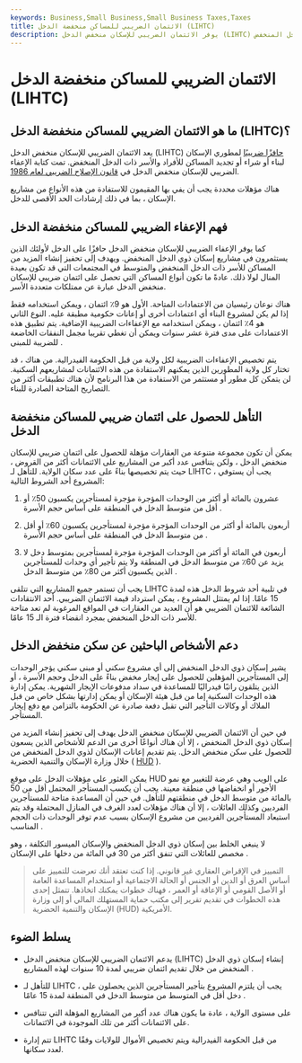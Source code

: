 ```yaml
---
keywords: Business,Small Business,Small Business Taxes,Taxes
title: الائتمان الضريبي للمساكن منخفضة الدخل (LIHTC)
description: يوفر الائتمان الضريبي للإسكان منخفض الدخل (LIHTC) حافزًا لمطوري المنازل لبناء وشراء وتجديد المساكن لدافعي الضرائب ذوي الدخل المنخفض.
---
```


# الائتمان الضريبي للمساكن منخفضة الدخل (LIHTC)
## ما هو الائتمان الضريبي للمساكن منخفضة الدخل (LIHTC)؟

يعد الائتمان الضريبي للإسكان منخفض الدخل (LIHTC) [حافزًا ضريبيًا](/taxcredit) لمطوري الإسكان لبناء أو شراء أو تجديد المساكن للأفراد والأسر ذات الدخل المنخفض. تمت كتابة الإعفاء الضريبي للإسكان منخفض الدخل في [قانون الإصلاح الضريبي لعام 1986](/taxreformact1986).

هناك مؤهلات محددة يجب أن يفي بها المقيمون للاستفادة من هذه الأنواع من مشاريع الإسكان ، بما في ذلك إرشادات الحد الأقصى للدخل.

## فهم الإعفاء الضريبي للمساكن منخفضة الدخل

كما يوفر الإعفاء الضريبي للإسكان منخفض الدخل حافزًا على الدخل لأولئك الذين يستثمرون في مشاريع إسكان ذوي الدخل المنخفض. ويهدف إلى تحفيز إنشاء المزيد من المساكن للأسر ذات الدخل المنخفض والمتوسط في المجتمعات التي قد تكون بعيدة المنال لولا ذلك. عادةً ما تكون أنواع المساكن التي تحصل على ائتمان ضريبي للإسكان منخفض الدخل عبارة عن ممتلكات متعددة الأسر.

هناك نوعان رئيسيان من الاعتمادات المتاحة. الأول هو 9٪ ائتمان ، ويمكن استخدامه فقط إذا لم يكن لمشروع البناء أي اعتمادات أخرى أو إعانات حكومية مطبقة عليه. النوع الثاني هو 4٪ ائتمان ، ويمكن استخدامه مع الإعفاءات الضريبية الإضافية. يتم تطبيق هذه الاعتمادات على مدى فترة عشر سنوات ويمكن أن تغطي تقريبا مجمل النفقات الخاضعة للضريبة للمبنى .

يتم تخصيص الإعفاءات الضريبية لكل ولاية من قبل الحكومة الفيدرالية. من هناك ، قد تختار كل ولاية المطورين الذين يمكنهم الاستفادة من هذه الائتمانات لمشاريعهم السكنية. لن يتمكن كل مطور أو مستثمر من الاستفادة من هذا البرنامج لأن هناك تطبيقات أكثر من التصاريح المتاحة الصادرة للبناء.

## التأهل للحصول على ائتمان ضريبي للمساكن منخفضة الدخل

يمكن أن تكون مجموعة متنوعة من العقارات مؤهلة للحصول على ائتمان ضريبي للإسكان منخفض الدخل ، ولكن يتنافس عدد أكبر من المشاريع على الائتمانات أكثر من القروض ، حيث يتم تخصيصها بناءً على عدد سكان الولاية. للتأهل لـ LIHTC ، يجب أن يستوفي المشروع أحد الشروط التالية:

1. عشرون بالمائة أو أكثر من الوحدات المؤجرة مؤجرة لمستأجرين يكسبون 50٪ أو أقل من متوسط الدخل في المنطقة على أساس حجم الأسرة .

1. أربعون بالمائة أو أكثر من الوحدات المؤجرة مؤجرة لمستأجرين يكسبون 60٪ أو أقل من متوسط الدخل في المنطقة على أساس حجم الأسرة .

1. أربعون في المائة أو أكثر من الوحدات المؤجرة مؤجرة لمستأجرين بمتوسط دخل لا يزيد عن 60٪ من متوسط الدخل في المنطقة ولا يتم تأجير أي وحدات للمستأجرين الذين يكسبون أكثر من 80٪ من متوسط الدخل .

يجب أن تستمر جميع المشاريع التي تتلقى LIHTC في تلبية أحد شروط الدخل هذه لمدة 15 عامًا. إذا لم يمتثل المشروع ، يمكن استرداد قيمة الائتمان الضريبي. أحد الانتقادات الشائعة للائتمان الضريبي هو أن العديد من العقارات في المواقع المرغوبة لم تعد متاحة للأسر ذات الدخل المنخفض بمجرد انقضاء فترة الـ 15 عامًا.

## دعم الأشخاص الباحثين عن سكن منخفض الدخل

يشير إسكان ذوي الدخل المنخفض إلى أي مشروع سكني أو مبنى سكني يؤجر الوحدات إلى المستأجرين المؤهلين للحصول على إيجار مخفض بناءً على الدخل وحجم الأسرة ، أو الذين يتلقون راتبًا فيدراليًا للمساعدة في سداد مدفوعات الإيجار الشهرية. يمكن إدارة هذه الوحدات السكنية إما من قبل هيئة الإسكان أو يمكن إدارتها بشكل خاص من قبل الملاك أو وكالات التأجير التي تقبل دفعة صادرة عن الحكومة بالتزامن مع دفع إيجار المستأجر.

في حين أن الائتمان الضريبي للإسكان منخفض الدخل يهدف إلى تحفيز إنشاء المزيد من إسكان ذوي الدخل المنخفض ، إلا أن هناك أنواعًا أخرى من الدعم للأشخاص الذين يسعون للحصول على سكن منخفض الدخل. يتم تقديم إعانات الإسكان لذوي الدخل المنخفض من خلال وزارة الإسكان والتنمية الحضرية ( [HUD](/us-department-housing-urban-development-hud) ).

يمكن العثور على مؤهلات الدخل على موقع HUD على الويب وهي عرضة للتغيير مع نمو الأجور أو انخفاضها في منطقة معينة. يجب أن يكسب المستأجر المحتمل أقل من 50 بالمائة من متوسط الدخل في منطقتهم للتأهل. في حين أن المساعدة متاحة للمستأجرين الفرديين وكذلك العائلات ، إلا أن هناك مؤهلات لعدد الغرف في المنازل المحتملة وقد يتم استبعاد المستأجرين الفرديين من مشروع الإسكان بسبب عدم توفر الوحدات ذات الحجم المناسب .

لا ينبغي الخلط بين إسكان ذوي الدخل المنخفض والإسكان الميسور التكلفة ، وهو مخصص للعائلات التي تنفق أكثر من 30 في المائة من دخلها على الإسكان .

> التمييز في الإقراض العقاري غير قانوني. إذا كنت تعتقد أنك تعرضت للتمييز على أساس العرق أو الدين أو الجنس أو الحالة الاجتماعية أو استخدام المساعدة العامة أو الأصل القومي أو الإعاقة أو العمر ، فهناك خطوات يمكنك اتخاذها. تتمثل إحدى هذه الخطوات في تقديم تقرير إلى مكتب حماية المستهلك المالي أو إلى وزارة الإسكان والتنمية الحضرية (HUD) الأمريكية.

>

## يسلط الضوء

- يدعم الائتمان الضريبي للإسكان منخفض الدخل (LIHTC) إنشاء إسكان ذوي الدخل المنخفض من خلال تقديم ائتمان ضريبي لمدة 10 سنوات لهذه المشاريع .

- للتأهل لـ LIHTC ، يجب أن يلتزم المشروع بتأجير المستأجرين الذين يحصلون على دخل أقل في المتوسط من متوسط الدخل في المنطقة لمدة 15 عامًا .

- على مستوى الولاية ، عادة ما يكون هناك عدد أكبر من المشاريع المؤهلة التي تتنافس على الائتمانات أكثر من تلك الموجودة في الائتمانات.

- تتم إدارة LIHTC من قبل الحكومة الفيدرالية ويتم تخصيص الأموال للولايات وفقًا لعدد سكانها.

